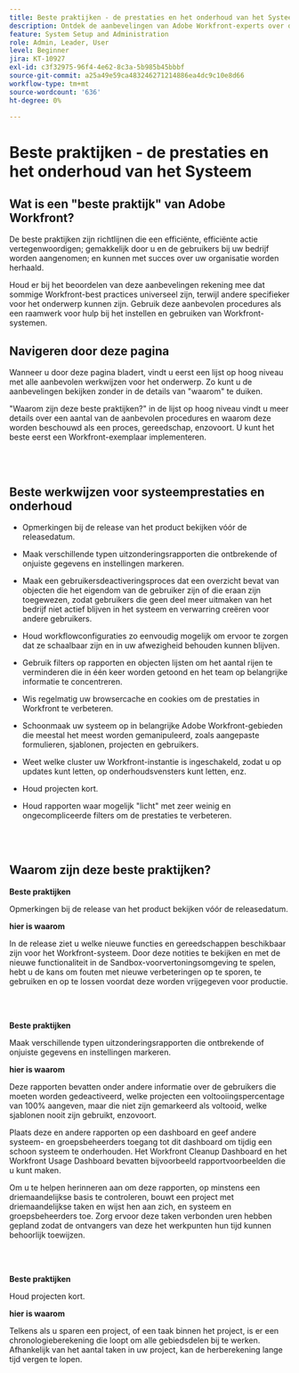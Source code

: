 ```yaml
---
title: Beste praktijken - de prestaties en het onderhoud van het Systeem
description: Ontdek de aanbevelingen van Adobe Workfront-experts over de prestaties en het onderhoud van Workfront-systemen.
feature: System Setup and Administration
role: Admin, Leader, User
level: Beginner
jira: KT-10927
exl-id: c3f32975-96f4-4e62-8c3a-5b985b45bbbf
source-git-commit: a25a49e59ca483246271214886ea4dc9c10e8d66
workflow-type: tm+mt
source-wordcount: '636'
ht-degree: 0%

---
```


# Beste praktijken - de prestaties en het onderhoud van het Systeem

## Wat is een &quot;beste praktijk&quot; van Adobe Workfront?

De beste praktijken zijn richtlijnen die een efficiënte, efficiënte actie vertegenwoordigen; gemakkelijk door u en de gebruikers bij uw bedrijf worden aangenomen; en kunnen met succes over uw organisatie worden herhaald.

Houd er bij het beoordelen van deze aanbevelingen rekening mee dat sommige Workfront-best practices universeel zijn, terwijl andere specifieker voor het onderwerp kunnen zijn. Gebruik deze aanbevolen procedures als een raamwerk voor hulp bij het instellen en gebruiken van Workfront-systemen.

## Navigeren door deze pagina

Wanneer u door deze pagina bladert, vindt u eerst een lijst op hoog niveau met alle aanbevolen werkwijzen voor het onderwerp. Zo kunt u de aanbevelingen bekijken zonder in de details van &quot;waarom&quot; te duiken.

&quot;Waarom zijn deze beste praktijken?&quot; in de lijst op hoog niveau vindt u meer details over een aantal van de aanbevolen procedures en waarom deze worden beschouwd als een proces, gereedschap, enzovoort. U kunt het beste eerst een Workfront-exemplaar implementeren.

</br>
</br>

## Beste werkwijzen voor systeemprestaties en onderhoud

* Opmerkingen bij de release van het product bekijken vóór de releasedatum.

* Maak verschillende typen uitzonderingsrapporten die ontbrekende of onjuiste gegevens en instellingen markeren.

* Maak een gebruikersdeactiveringsproces dat een overzicht bevat van objecten die het eigendom van de gebruiker zijn of die eraan zijn toegewezen, zodat gebruikers die geen deel meer uitmaken van het bedrijf niet actief blijven in het systeem en verwarring creëren voor andere gebruikers.

* Houd workflowconfiguraties zo eenvoudig mogelijk om ervoor te zorgen dat ze schaalbaar zijn en in uw afwezigheid behouden kunnen blijven.

* Gebruik filters op rapporten en objecten lijsten om het aantal rijen te verminderen die in één keer worden getoond en het team op belangrijke informatie te concentreren.

* Wis regelmatig uw browsercache en cookies om de prestaties in Workfront te verbeteren.

* Schoonmaak uw systeem op in belangrijke Adobe Workfront-gebieden die meestal het meest worden gemanipuleerd, zoals aangepaste formulieren, sjablonen, projecten en gebruikers.

* Weet welke cluster uw Workfront-instantie is ingeschakeld, zodat u op updates kunt letten, op onderhoudsvensters kunt letten, enz.

* Houd projecten kort.

* Houd rapporten waar mogelijk &quot;licht&quot; met zeer weinig en ongecompliceerde filters om de prestaties te verbeteren.

</br>
</br>

## Waarom zijn deze beste praktijken?

**Beste praktijken**

Opmerkingen bij de release van het product bekijken vóór de releasedatum.



**hier is waarom**

In de release ziet u welke nieuwe functies en gereedschappen beschikbaar zijn voor het Workfront-systeem. Door deze notities te bekijken en met de nieuwe functionaliteit in de Sandbox-voorvertoningsomgeving te spelen, hebt u de kans om fouten met nieuwe verbeteringen op te sporen, te gebruiken en op te lossen voordat deze worden vrijgegeven voor productie.

</br>
</br>

**Beste praktijken**

Maak verschillende typen uitzonderingsrapporten die ontbrekende of onjuiste gegevens en instellingen markeren.



**hier is waarom**

Deze rapporten bevatten onder andere informatie over de gebruikers die moeten worden gedeactiveerd, welke projecten een voltooiingspercentage van 100% aangeven, maar die niet zijn gemarkeerd als voltooid, welke sjablonen nooit zijn gebruikt, enzovoort.



Plaats deze en andere rapporten op een dashboard en geef andere systeem- en groepsbeheerders toegang tot dit dashboard om tijdig een schoon systeem te onderhouden. Het Workfront Cleanup Dashboard en het Workfront Usage Dashboard bevatten bijvoorbeeld rapportvoorbeelden die u kunt maken.



Om u te helpen herinneren aan om deze rapporten, op minstens een driemaandelijkse basis te controleren, bouwt een project met driemaandelijkse taken en wijst hen aan zich, en systeem en groepsbeheerders toe. Zorg ervoor deze taken verbonden uren hebben gepland zodat de ontvangers van deze het werkpunten hun tijd kunnen behoorlijk toewijzen.

</br>
</br>

**Beste praktijken**

Houd projecten kort.



**hier is waarom**

Telkens als u sparen een project, of een taak binnen het project, is er een chronologieberekening die loopt om alle gebiedsdelen bij te werken. Afhankelijk van het aantal taken in uw project, kan de herberekening lange tijd vergen te lopen.

